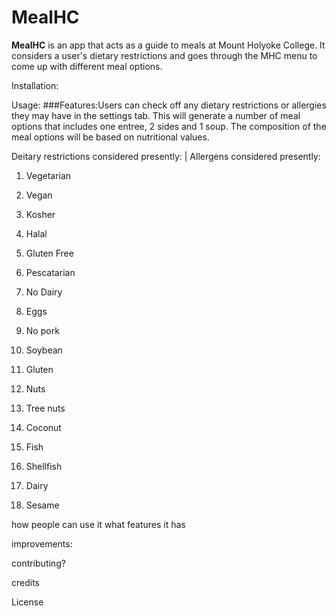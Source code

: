 # MealHC




**MealHC** is an app that acts as a guide to meals at Mount Holyoke College. It considers a user's dietary restrictions and goes through the MHC menu to come up with different meal options.  

Installation:

Usage: 
###Features:Users can check off any dietary restrictions or allergies they may have in the settings tab. This will generate a number of meal options that includes one entree, 2 sides and 1 soup. The composition of the meal options will be based on nutritional values.

Deitary restrictions considered presently: | Allergens considered presently:
1. Vegetarian
2. Vegan
3. Kosher
4. Halal
5. Gluten Free
6. Pescatarian
7. No Dairy
8. Eggs
9. No pork


1. Soybean
2. Gluten
3. Nuts
4. Tree nuts
5. Coconut
6. Fish
7. Shellfish
8. Dairy
9. Sesame

how people can use it
        what features it has

improvements:

contributing?

credits

License



